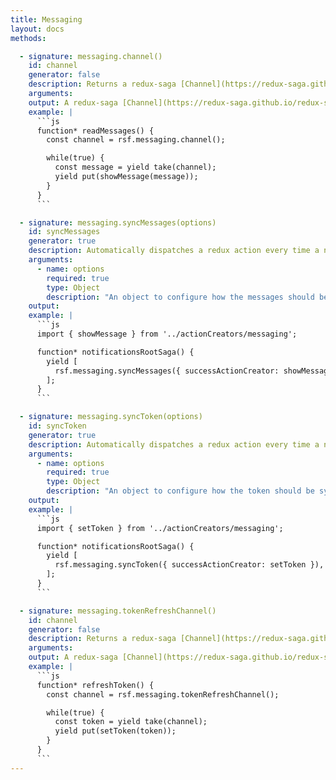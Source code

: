 ```yaml
---
title: Messaging
layout: docs
methods:

  - signature: messaging.channel()
    id: channel
    generator: false
    description: Returns a redux-saga [Channel](https://redux-saga.github.io/redux-saga/docs/advanced/Channels.html) which emits for every message received.
    arguments:
    output: A redux-saga [Channel](https://redux-saga.github.io/redux-saga/docs/advanced/Channels.html) which emits for every message received.
    example: |
      ```js
      function* readMessages() {
        const channel = rsf.messaging.channel();

        while(true) {
          const message = yield take(channel);
          yield put(showMessage(message));
        }
      }
      ```

  - signature: messaging.syncMessages(options)
    id: syncMessages
    generator: true
    description: Automatically dispatches a redux action every time a new message is received.
    arguments:
      - name: options
        required: true
        type: Object
        description: "An object to configure how the messages should be synchronised. It must contain at least the `successActionCreator` which must take a new message as a single argument. The other possible options are `failureActionCreator` which is called on channel errors and `transform` which is an optional transformer function to be applied to the value before it's passed to the action creator. Default to the identity function (`x => x`)."
    output:
    example: |
      ```js
      import { showMessage } from '../actionCreators/messaging';

      function* notificationsRootSaga() {
        yield [
          rsf.messaging.syncMessages({ successActionCreator: showMessage }),
        ];
      }
      ```

  - signature: messaging.syncToken(options)
    id: syncToken
    generator: true
    description: Automatically dispatches a redux action every time a new registration token is received.
    arguments:
      - name: options
        required: true
        type: Object
        description: "An object to configure how the token should be synchronised. It must contain at least the `successActionCreator` which must take a single argument being the new registration token. The other possible options are `failureActionCreator` which is called on channel errors and `transform` which is an optional transformer function to be applied to the value before it's passed to the action creator. Default to the identity function (`x => x`)."
    output:
    example: |
      ```js
      import { setToken } from '../actionCreators/messaging';

      function* notificationsRootSaga() {
        yield [
          rsf.messaging.syncToken({ successActionCreator: setToken }),
        ];
      }
      ```

  - signature: messaging.tokenRefreshChannel()
    id: channel
    generator: false
    description: Returns a redux-saga [Channel](https://redux-saga.github.io/redux-saga/docs/advanced/Channels.html) which emits every time the registration token is refreshed.
    arguments:
    output: A redux-saga [Channel](https://redux-saga.github.io/redux-saga/docs/advanced/Channels.html) which emits every time the registration token is refreshed.
    example: |
      ```js
      function* refreshToken() {
        const channel = rsf.messaging.tokenRefreshChannel();

        while(true) {
          const token = yield take(channel);
          yield put(setToken(token));
        }
      }
      ```
---
```

